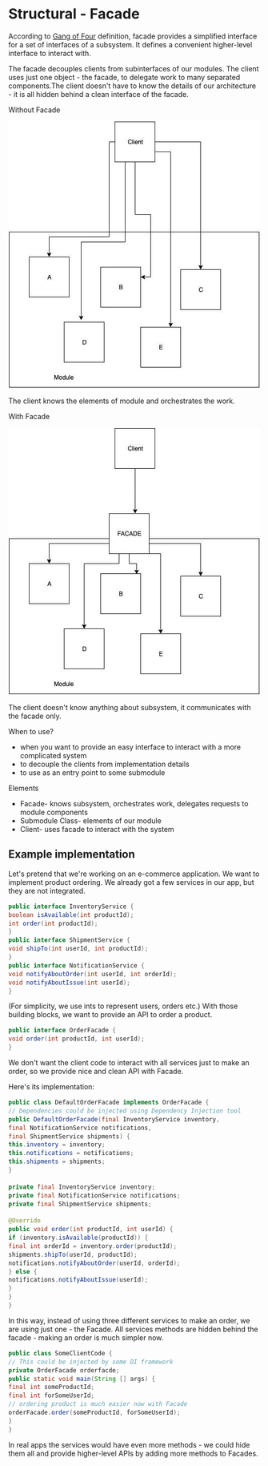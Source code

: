 # Structural - Facade

According to [Gang of Four](https://en.wikipedia.org/wiki/Design_Patterns) definition, facade provides a simplified interface for a set of interfaces of a subsystem. It defines a convenient higher-level interface to interact with.

The facade decouples clients from subinterfaces of our modules. The client uses just one object - the facade, to delegate work to many separated components.The client doesn't have to know the details of our architecture - it is all hidden behind a clean interface of the facade.

Without Facade

![image](../../media/Structural-Facade-image1.jpg)

The client knows the elements of module and orchestrates the work.

With Facade

![image](../../media/Structural-Facade-image2.jpg)

The client doesn't know anything about subsystem, it communicates with the facade only.

When to use?

- when you want to provide an easy interface to interact with a more complicated system
- to decouple the clients from implementation details
- to use as an entry point to some submodule

Elements

- Facade- knows subsystem, orchestrates work, delegates requests to module components
- Submodule Class- elements of our module
- Client- uses facade to interact with the system

## Example implementation

Let's pretend that we're working on an e-commerce application. We want to implement product ordering. We already got a few services in our app, but they are not integrated.

```java
public interface InventoryService {
boolean isAvailable(int productId);
int order(int productId);
}
public interface ShipmentService {
void shipTo(int userId, int productId);
}
public interface NotificationService {
void notifyAboutOrder(int userId, int orderId);
void notifyAboutIssue(int userId);
}
```

(For simplicity, we use ints to represent users, orders etc.)
With those building blocks, we want to provide an API to order a product.

```java
public interface OrderFacade {
void order(int productId, int userId);
}
```

We don't want the client code to interact with all services just to make an order, so we provide nice and clean API with Facade.

Here's its implementation:

```java
public class DefaultOrderFacade implements OrderFacade {
// Dependencies could be injected using Dependency Injection tool
public DefaultOrderFacade(final InventoryService inventory,
final NotificationService notifications,
final ShipmentService shipments) {
this.inventory = inventory;
this.notifications = notifications;
this.shipments = shipments;
}

private final InventoryService inventory;
private final NotificationService notifications;
private final ShipmentService shipments;

@Override
public void order(int productId, int userId) {
if (inventory.isAvailable(productId)) {
final int orderId = inventory.order(productId);
shipments.shipTo(userId, productId);
notifications.notifyAboutOrder(userId, orderId);
} else {
notifications.notifyAboutIssue(userId);
}
}
}
```

In this way, instead of using three different services to make an order, we are using just one - the Facade. All services methods are hidden behind the facade - making an order is much simpler now.

```java
public class SomeClientCode {
// This could be injected by some DI framework
private OrderFacade orderfacde;
public static void main(String [] args) {
final int someProductId;
final int forSomeUserId;
// ordering product is much easier now with Facade
orderFacade.order(someProductId, forSomeUserId);
}
}
```

In real apps the services would have even more methods - we could hide them all and provide higher-level APIs by adding more methods to Facades.
